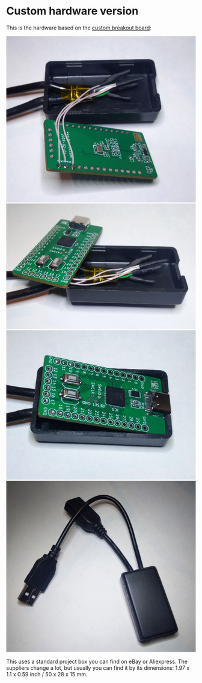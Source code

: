 # Custom hardware version

This is the hardware based on the [custom breakout board](https://github.com/ataradov/breakout-boards/tree/master/rp2040):

![1](usb_sniffer_1.jpg)
![2](usb_sniffer_2.jpg)
![3](usb_sniffer_3.jpg)
![4](usb_sniffer_4.jpg)

This uses a standard project box you can find on eBay or Aliexpress.
The suppliers change a lot, but usually you can find it by its dimensions: 1.97 x 1.1 x 0.59 inch / 50 x 28 x 15 mm.
